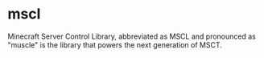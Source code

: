 # mscl

Minecraft Server Control Library, abbreviated as MSCL and pronounced as "muscle" is the library that powers the next generation of MSCT.